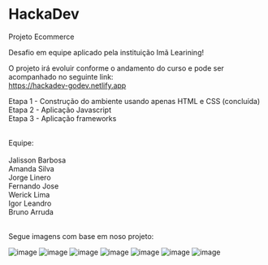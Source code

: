 # HackaDev

Projeto Ecommerce 

Desafio em equipe aplicado pela instituição Imã Learining!

O projeto irá evoluir conforme o andamento do curso e pode ser acompanhado no seguinte link: <br />
https://hackadev-godev.netlify.app

Etapa 1 - Construção do ambiente usando apenas HTML e CSS (concluída) <br />
Etapa 2 - Aplicação Javascript <br />
Etapa 3 - Aplicação frameworks <br />

<br />
Equipe: <br /><br />
          Jalisson Barbosa <br />
          Amanda Silva <br />
          Jorge Linero <br />
          Fernando Jose <br />
          Werick Lima <br />
          Igor Leandro <br />
          Bruno Arruda <br /><br />        
          
          
Segue imagens com base em noso projeto:

![image](https://user-images.githubusercontent.com/63216015/182046186-3e578b79-1a76-4f94-aa8f-df1e85e4044a.png)
![image](https://user-images.githubusercontent.com/63216015/182046191-c60312e1-65c4-48e9-9255-96184075fbac.png)
![image](https://user-images.githubusercontent.com/63216015/182046213-f42dc6c5-f6f2-4a7b-a83a-2b0e2b00aad5.png)
![image](https://user-images.githubusercontent.com/63216015/182046229-6dba2e58-5155-439f-b6f8-508c28829382.png)
![image](https://user-images.githubusercontent.com/63216015/182046239-e6fb9b31-b6a7-46d1-945f-f2d04daa122f.png)
![image](https://user-images.githubusercontent.com/63216015/182046251-89e70699-2368-4033-84e2-0e56d57e3eb6.png)
![image](https://user-images.githubusercontent.com/63216015/182046257-490a26b0-469b-4512-a4b2-553188c2d114.png)

